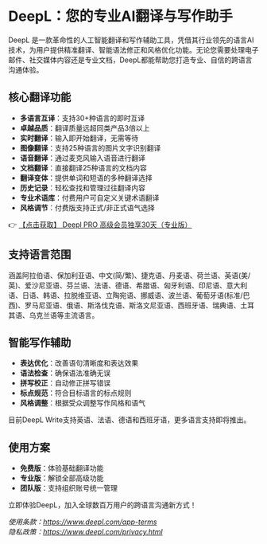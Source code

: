 # DeepL：您的专业AI翻译与写作助手

DeepL 是一款革命性的人工智能翻译和写作辅助工具，凭借其行业领先的语言AI技术，为用户提供精准翻译、智能语法修正和风格优化功能。无论您需要处理电子邮件、社交媒体内容还是专业文档，DeepL都能帮助您打造专业、自信的跨语言沟通体验。

## 核心翻译功能

- **多语言互译**：支持30+种语言的即时互译
- **卓越品质**：翻译质量远超同类产品3倍以上
- **实时翻译**：输入即开始翻译，无需等待
- **图像翻译**：支持25种语言的图片文字识别翻译
- **语音翻译**：通过麦克风输入语音进行翻译
- **文档翻译**：直接翻译25种语言的文档内容
- **翻译变体**：提供单词和短语的多种翻译选择
- **历史记录**：轻松查找和管理过往翻译内容
- **专业术语库**：付费用户可自定义关键术语翻译
- **风格调节**：付费版支持正式/非正式语气选择

👉 [【点击获取】 Deepl PRO 高级会员独享30天（专业版） ](https://bit.ly/DEepl)

## 支持语言范围

涵盖阿拉伯语、保加利亚语、中文(简/繁)、捷克语、丹麦语、荷兰语、英语(美/英)、爱沙尼亚语、芬兰语、法语、德语、希腊语、匈牙利语、印尼语、意大利语、日语、韩语、拉脱维亚语、立陶宛语、挪威语、波兰语、葡萄牙语(标准/巴西)、罗马尼亚语、俄语、斯洛伐克语、斯洛文尼亚语、西班牙语、瑞典语、土耳其语、乌克兰语等主流语言。

## 智能写作辅助

- **表达优化**：改善语句清晰度和表达效果
- **语法检查**：确保语法准确无误
- **拼写校正**：自动修正拼写错误
- **标点规范**：符合目标语言的标点规则
- **风格调整**：根据受众调整写作风格和语气

目前DeepL Write支持英语、法语、德语和西班牙语，更多语言支持即将推出。

## 使用方案

- **免费版**：体验基础翻译功能
- **专业版**：解锁全部高级功能
- **团队版**：支持组织账号统一管理

立即体验DeepL，加入全球数百万用户的跨语言沟通新方式！

*使用条款：https://www.deepl.com/app-terms  
隐私政策：https://www.deepl.com/privacy.html*